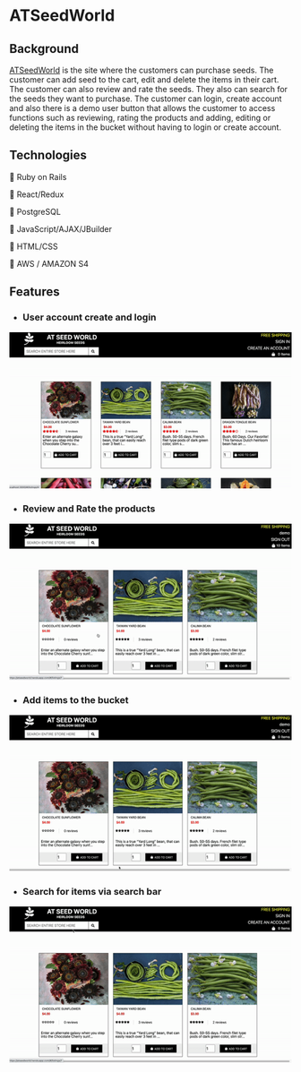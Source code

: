 # ATSeedWorld

## Background
[ATSeedWorld](https://atseedworld.herokuapp.com/#/) is the site where the customers can purchase seeds. The customer can add seed to the cart, edit and delete the items in their cart. The customer can also review and rate the seeds. They also can search for the seeds they want to purchase. The customer can login, create account and also there is a demo user button that allows the customer to access functions such as reviewing, rating the products and adding, editing or deleting the items in the bucket without having to login or create account. 

## Technologies

🥬 Ruby on Rails

🥬 React/Redux

🥬 PostgreSQL

🥬 JavaScript/AJAX/JBuilder

🥬 HTML/CSS

🥬 AWS / AMAZON S4

## Features

* ### User account create and login

![Login](app/assets/images/login.gif)


* ### Review and Rate the products

![Review](app/assets/images/review.gif)


* ### Add items to the bucket

![Basket](app/assets/images/basket.gif)


* ### Search for items via search bar

![Search](app/assets/images/search.gif)








